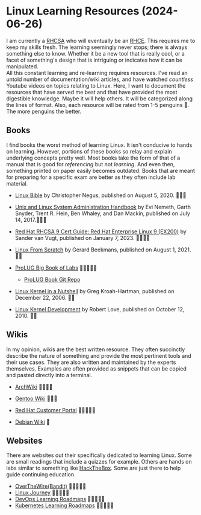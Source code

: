 # Linux Learning Resources (2024-06-26)
I am currently a [RHCSA](https://www.redhat.com/en/services/certification/rhcsa) who will eventually be an [RHCE](https://www.redhat.com/en/services/certification/rhce). This requires me to keep my skills fresh. The learning seemingly never stops; there is always something else to know. Whether it be a new tool that is really cool, or a facet of something's design that is intriguing or indicates how it can be manipulated.
<br> All this constant learning and re-learning requires resources. I've read an untold number of documentation/wiki articles, and have watched *countless* Youtube videos on topics relating to Linux. Here, I want to document the resources that have served me best and that have provided the most digestible knowledge. Maybe it will help others. It will be categorized along the lines of format. Also, each resource will be rated from 1-5 penguins 🐧. The more penguins the better.

## Books
I find books the worst method of learning Linux. It isn't conducive to hands on learning. However, portions of these books so relay and explain underlying concepts pretty well. Most books take the form of that of a manual that is good for *referencing* but not *learning*. And even then, something printed on paper easily becomes outdated. Books that are meant for preparing for a specific exam are better as they often include lab material.


* [Linux Bible](https://www.amazon.com/Linux-Bible-Christopher-Negus/dp/1119578884/) by Christopher Negus, published on August 5, 2020. 🐧🐧🐧

* [Unix and Linux System Administration Handbook](https://www.amazon.com/Unix-Linux-System-Administration-Handbook/dp/0134277554/) by Evi Nemeth, Garth Snyder, Trent R. Hein, Ben Whaley, and Dan Mackin, published on July 14, 2017.🐧🐧🐧

* [Red Hat RHCSA 9 Cert Guide: Red Hat Enterprise Linux 9 (EX200)](https://www.amazon.com/Red-Hat-RHCSA-Cert-Guide/dp/0137894327/) by Sander van Vugt, published on January 7, 2023.
🐧🐧🐧🐧

* [Linux From Scratch](https://www.amazon.com/Linux-Scratch-Version-11-0-Introduction/dp/B09B3FQSGG/) by Gerard Beekmans, published on August 1, 2021. 🐧🐧

* [ProLUG Big Book of Labs](https://leanpub.com/theprolugbigbookoflabs) 🐧🐧🐧🐧🐧
    * [ProLUG Book Git Repo](https://github.com/het-tanis/prolug-labs)

* [Linux Kernel in a Nutshell](https://www.amazon.com/Linux-Kernel-Nutshell-Greg-Kroah-Hartman/dp/0596100795/) by Greg Kroah-Hartman, published on December 22, 2006. 🐧🐧

* [Linux Kernel Development](https://www.amazon.com/Linux-Kernel-Development-Robert-Love/dp/0672329468/) by Robert Love, published on October 12, 2010. 🐧🐧

## Wikis
In my opinion, wikis are the best written resource. They often succinctly describe the nature of something and provide the most pertinent tools and their use cases. They are also written and maintained by the experts themselves. Examples are often provided as snippets that can be copied and pasted directly into a terminal.

* [ArchWiki](https://wiki.archlinux.org/) 🐧🐧🐧🐧

* [Gentoo Wiki](https://wiki.gentoo.org/) 🐧🐧🐧

* [Red Hat Customer Portal](https://access.redhat.com/documentation/en-us/red_hat_enterprise_linux/) 🐧🐧🐧🐧🐧

* [Debian Wiki](https://wiki.debian.org/) 🐧

## Websites
There are websites out their specifically dedicated to learning Linux. Some are small readings that include a quizzes for example. Others are hands on labs similar to something like [HackTheBox](https://www.hackthebox.com/). Some are just there to help guide continuing education.

* [OverTheWire(Bandit)](https://overthewire.org/wargames/) 🐧🐧🐧🐧🐧
* [Linux Journey](https://linuxjourney.com/lesson/sysv-overview) 🐧🐧🐧🐧🐧
* [DevOps Learning Roadmaps](https://roadmap.sh/devops) 🐧🐧🐧🐧🐧
* [Kubernetes Learning Roadmaps](https://roadmap.sh/kubernetes) 🐧🐧🐧🐧🐧
